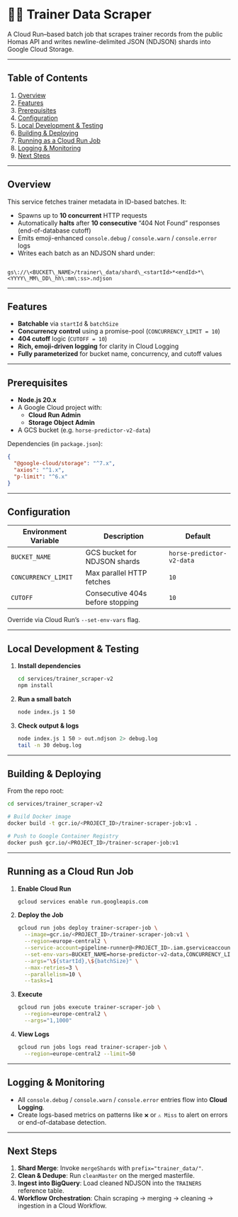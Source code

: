 # 🧑‍🌾 Trainer Data Scraper

A Cloud Run–based batch job that scrapes trainer records from the public Homas API and writes newline-delimited JSON (NDJSON) shards into Google Cloud Storage.

---

## Table of Contents

1. [Overview](#overview)  
2. [Features](#features)  
3. [Prerequisites](#prerequisites)  
4. [Configuration](#configuration)  
5. [Local Development & Testing](#local-development--testing)  
6. [Building & Deploying](#building--deploying)  
7. [Running as a Cloud Run Job](#running-as-a-cloud-run-job)  
8. [Logging & Monitoring](#logging--monitoring)  
9. [Next Steps](#next-steps)  

---

## Overview

This service fetches trainer metadata in ID-based batches. It:

- Spawns up to **10 concurrent** HTTP requests  
- Automatically **halts** after **10 consecutive** “404 Not Found” responses (end-of-database cutoff)  
- Emits emoji-enhanced `console.debug` / `console.warn` / `console.error` logs  
- Writes each batch as an NDJSON shard under:

```

gs\://\<BUCKET\_NAME>/trainer\_data/shard\_<startId>*<endId>*\<YYYY\_MM\_DD\_hh\:mm\:ss>.ndjson

````

---

## Features

- **Batchable** via `startId` & `batchSize`  
- **Concurrency control** using a promise-pool (`CONCURRENCY_LIMIT = 10`)  
- **404 cutoff** logic (`CUTOFF = 10`)  
- **Rich, emoji-driven logging** for clarity in Cloud Logging  
- **Fully parameterized** for bucket name, concurrency, and cutoff values  

---

## Prerequisites

- **Node.js 20.x**  
- A Google Cloud project with:
  - **Cloud Run Admin**  
  - **Storage Object Admin**  
- A GCS bucket (e.g. `horse-predictor-v2-data`)  

Dependencies (in `package.json`):
```json
{
  "@google-cloud/storage": "^7.x",
  "axios": "^1.x",
  "p-limit": "^6.x"
}
````

---

## Configuration

| Environment Variable | Description                      | Default                   |
| -------------------- | -------------------------------- | ------------------------- |
| `BUCKET_NAME`        | GCS bucket for NDJSON shards     | `horse-predictor-v2-data` |
| `CONCURRENCY_LIMIT`  | Max parallel HTTP fetches        | `10`                      |
| `CUTOFF`             | Consecutive 404s before stopping | `10`                      |

Override via Cloud Run’s `--set-env-vars` flag.

---

## Local Development & Testing

1. **Install dependencies**

   ```bash
   cd services/trainer_scraper-v2
   npm install
   ```

2. **Run a small batch**

   ```bash
   node index.js 1 50
   ```

3. **Check output & logs**

   ```bash
   node index.js 1 50 > out.ndjson 2> debug.log
   tail -n 30 debug.log
   ```

---

## Building & Deploying

From the repo root:

```bash
cd services/trainer_scraper-v2

# Build Docker image
docker build -t gcr.io/<PROJECT_ID>/trainer-scraper-job:v1 .

# Push to Google Container Registry
docker push gcr.io/<PROJECT_ID>/trainer-scraper-job:v1
```

---

## Running as a Cloud Run Job

1. **Enable Cloud Run**

   ```bash
   gcloud services enable run.googleapis.com
   ```

2. **Deploy the Job**

   ```bash
   gcloud run jobs deploy trainer-scraper-job \
     --image=gcr.io/<PROJECT_ID>/trainer-scraper-job:v1 \
     --region=europe-central2 \
     --service-account=pipeline-runner@<PROJECT_ID>.iam.gserviceaccount.com \
     --set-env-vars=BUCKET_NAME=horse-predictor-v2-data,CONCURRENCY_LIMIT=10,CUTOFF=10 \
     --args="\${startId},\${batchSize}" \
     --max-retries=3 \
     --parallelism=10 \
     --tasks=1
   ```

3. **Execute**

   ```bash
   gcloud run jobs execute trainer-scraper-job \
     --region=europe-central2 \
     --args="1,1000"
   ```

4. **View Logs**

   ```bash
   gcloud run jobs logs read trainer-scraper-job \
     --region=europe-central2 --limit=50
   ```

---

## Logging & Monitoring

* All `console.debug` / `console.warn` / `console.error` entries flow into **Cloud Logging**.
* Create logs-based metrics on patterns like `❌` or `⚠️ Miss` to alert on errors or end-of-database detection.

---

## Next Steps

1. **Shard Merge**: Invoke `mergeShards` with `prefix="trainer_data/"`.
2. **Clean & Dedupe**: Run `cleanMaster` on the merged masterfile.
3. **Ingest into BigQuery**: Load cleaned NDJSON into the `TRAINERS` reference table.
4. **Workflow Orchestration**: Chain scraping → merging → cleaning → ingestion in a Cloud Workflow.

```
